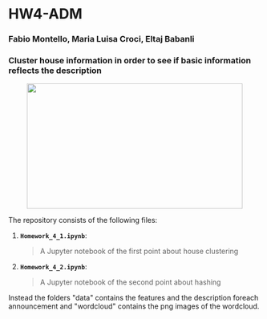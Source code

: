 # HW4-ADM

### Fabio Montello, Maria Luisa Croci, Eltaj Babanli

### Cluster house information in order to see if basic information reflects the description


<p align="center">
  <img width="430" height="250" src="http://www.agenziandreaonesti.it/wp-content/uploads/2018/08/immobiliare-1024x291.png">
</p>

The repository consists of the following files:
1. __`Homework_4_1.ipynb`__: 
     > A Jupyter notebook of the first point about house clustering
2. __`Homework_4_2.ipynb`__: 
     > A Jupyter notebook of the second point about hashing

Instead the folders "data" contains the features and the description foreach announcement and "wordcloud" contains the png images of the wordcloud.

    
